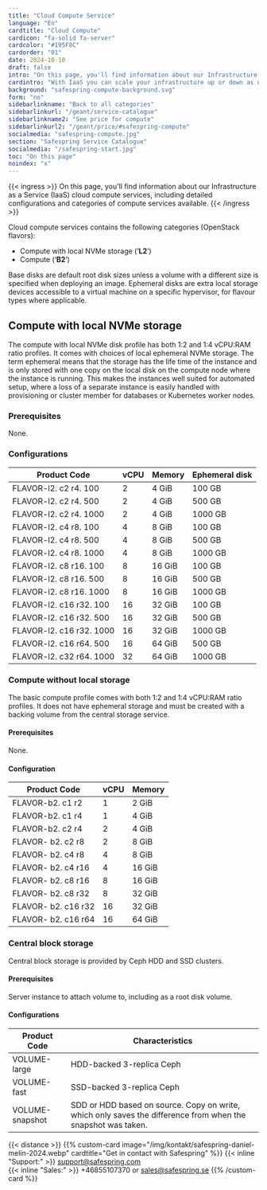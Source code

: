 ```yaml
---
title: "Cloud Compute Service"
language: "En"
cardtitle: "Cloud Compute"
cardicon: "fa-solid fa-server"
cardcolor: "#195F8C"
cardorder: "01"
date: 2024-10-10
draft: false
intro: "On this page, you'll find information about our Infrastructure as a Service (IaaS) cloud compute services, including detailed configurations and categories of compute services available."
cardintro: "With IaaS you can scale your infrastructure up or down as needed."
background: "safespring-compute-background.svg"
form: "no"
sidebarlinkname: "Back to all categories"
sidebarlinkurl: "/geant/service-catalogue"
sidebarlinkname2: "See price for compute"
sidebarlinkurl2: "/geant/price/#safespring-compute"
socialmedia: "safespring-compute.jpg"
section: "Safespring Service Catalogue"
socialmedia: "/safespring-start.jpg"
toc: "On this page"
noindex: "x"
---
```



{{< ingress >}}
On this page, you'll find information about our Infrastructure as a Service (IaaS) cloud compute services, including detailed configurations and categories of compute services available.
{{< /ingress >}}


Cloud compute services contains the following categories (OpenStack flavors):

- Compute with local NVMe storage (‘**L2**’)
- Compute (‘**B2**’)

Base disks are default root disk sizes unless a volume with a different size is specified when deploying an image. Ephemeral disks are extra local storage devices accessible to a virtual machine on a specific hypervisor, for flavour types where applicable.

## Compute with local NVMe storage

The compute with local NVMe disk profile has both 1:2 and 1:4 vCPU:RAM ratio profiles. It comes with choices of local ephemeral NVMe storage.  The term ephemeral means that the storage has the life time of the instance and is only stored with one copy on the local disk on the compute node where the instance is running. This makes the instances well suited for automated setup, where a loss of a separate instance is easily handled with provisioning or cluster member for databases or Kubernetes worker nodes.

### Prerequisites
None.

### Configurations

| Product Code             | vCPU | Memory | Ephemeral disk |
|--------------------------|------|--------|----------------|
| FLAVOR-l2. c2 r4. 100    | 2    | 4 GiB  | 100 GB         |
| FLAVOR-l2. c2 r4. 500    | 2    | 4 GiB  | 500 GB         |
| FLAVOR-l2. c2 r4. 1000   | 2    | 4 GiB  | 1000 GB        |
| FLAVOR-l2. c4 r8. 100    | 4    | 8 GiB  | 100 GB         |
| FLAVOR-l2. c4 r8. 500    | 4    | 8 GiB  | 500 GB         |
| FLAVOR-l2. c4 r8. 1000   | 4    | 8 GiB  | 1000 GB        |
| FLAVOR-l2. c8 r16. 100   | 8    | 16 GiB | 100 GB         |
| FLAVOR-l2. c8 r16. 500   | 8    | 16 GiB | 500 GB         |
| FLAVOR-l2. c8 r16. 1000  | 8    | 16 GiB | 1000 GB        |
| FLAVOR-l2. c16 r32. 100  | 16   | 32 GiB | 100 GB         |
| FLAVOR-l2. c16 r32. 500  | 16   | 32 GiB | 500 GB         |
| FLAVOR-l2. c16 r32. 1000 | 16   | 32 GiB | 1000 GB        |
| FLAVOR-l2. c16 r64. 500  | 16   | 64 GiB | 500 GB         |
| FLAVOR-l2. c32 r64. 1000 | 32   | 64 GiB | 1000 GB        |

### Compute without local storage

The basic compute profile comes with both 1:2 and 1:4 vCPU:RAM ratio profiles. It does not have ephemeral storage and must be created with a backing volume from the central storage service.  

#### Prerequisites
None.

#### Configuration

| Product Code        | vCPU | Memory |
|---------------------|------|--------|
| FLAVOR-b2. c1 r2    | 1    | 2 GiB  |
| FLAVOR-b2. c1 r4    | 1    | 4 GiB  |
| FLAVOR-b2. c2 r4    | 2    | 4 GiB  |
| FLAVOR- b2. c2 r8   | 2    | 8 GiB  |
| FLAVOR- b2. c4 r8   | 4    | 8 GiB  |
| FLAVOR- b2. c4 r16  | 4    | 16 GiB |
| FLAVOR- b2. c8 r16  | 8    | 16 GiB |
| FLAVOR- b2. c8 r32  | 8    | 32 GiB |
| FLAVOR- b2. c16 r32 | 16   | 32 GiB |
| FLAVOR- b2. c16 r64 | 16   | 64 GiB |

### Central block storage

Central block storage is provided by Ceph HDD and SSD clusters.

#### Prerequisites
Server instance to attach volume to, including as a root disk volume.

#### Configurations

| Product Code    | Characteristics                                                                                                  |
|-----------------|------------------------------------------------------------------------------------------------------------------|
| VOLUME-large    | HDD-backed 3-replica Ceph                                                                                        |
| VOLUME-fast     | SSD-backed 3-replica Ceph                                                                                        |
| VOLUME-snapshot | SDD or HDD based on source.   Copy on write, which only saves the difference from when the snapshot was   taken. |

{{< distance >}}
{{% custom-card image="/img/kontakt/safespring-daniel-melin-2024.webp" cardtitle="Get in contact with Safespring" %}}
{{< inline "Support:" >}} support@safespring.com  
{{< inline "Sales:" >}} +46855107370 or sales@safespring.se
{{% /custom-card %}}

